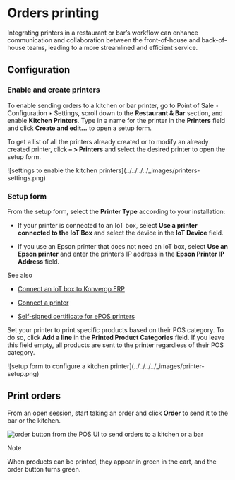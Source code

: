 # Orders printing

Integrating printers in a restaurant or bar’s workflow can enhance
communication and collaboration between the front-of-house and back-of-house
teams, leading to a more streamlined and efficient service.

## Configuration

### Enable and create printers

To enable sending orders to a kitchen or bar printer, go to Point of Sale ‣
Configuration ‣ Settings, scroll down to the **Restaurant & Bar** section, and
enable **Kitchen Printers**. Type in a name for the printer in the
**Printers** field and click **Create and edit…** to open a setup form.

To get a list of all the printers already created or to modify an already
created printer, click **– > Printers** and select the desired printer to open
the setup form.

![settings to enable the kitchen printers](../../../../_images/printers-
settings.png)

### Setup form

From the setup form, select the **Printer Type** according to your
installation:

  * If your printer is connected to an IoT box, select **Use a printer connected to the IoT Box** and select the device in the **IoT Device** field.

  * If you use an Epson printer that does not need an IoT box, select **Use an Epson printer** and enter the printer’s IP address in the **Epson Printer IP Address** field.

<div class="alert alert-secondary">
<p class="alert-title">
See also</p><ul>
<li><p><a href="../../../general/iot/config/connect">Connect an IoT box to Konvergo ERP</a></p></li>
<li><p><a href="../../../general/iot/devices/printer">Connect a printer</a></p></li>
<li><p><a href="../configuration/epos_ssc">Self-signed certificate for ePOS printers</a></p></li>
</ul>
</div>

Set your printer to print specific products based on their POS category. To do
so, click **Add a line** in the **Printed Product Categories** field. If you
leave this field empty, all products are sent to the printer regardless of
their POS category.

![setup form to configure a kitchen printer](../../../../_images/printer-
setup.png)

## Print orders

From an open session, start taking an order and click **Order** to send it to
the bar or the kitchen.

![order button from the POS UI to send orders to a kitchen or a
bar](../../../../_images/order-button.png) <div class="alert alert-primary">
<p class="alert-title">
Note</p><p>When products can be printed, they appear in green in the cart, and the order button turns green.</p>
</div>

